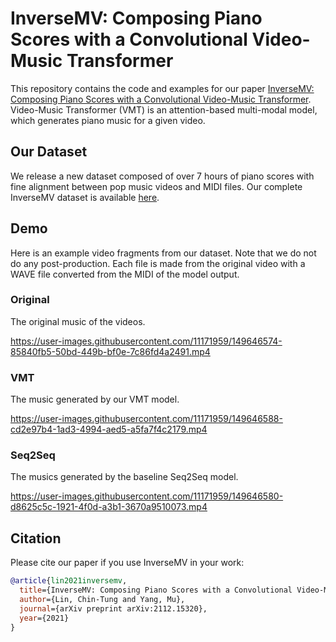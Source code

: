 # InverseMV: Composing Piano Scores with a Convolutional Video-Music Transformer

This repository contains the code and examples for our paper [InverseMV: Composing Piano Scores with a Convolutional Video-Music Transformer](https://arxiv.org/abs/2112.15320).
Video-Music Transformer (VMT) is an attention-based multi-modal model, which generates piano music for a given video.

## Our Dataset

We release a new dataset composed of over 7 hours of piano scores with
fine alignment between pop music videos and MIDI files.
Our complete InverseMV dataset is available [here](https://drive.google.com/drive/folders/1wI1ojiwOScSGLZ8UwhwhGNVgTh7wFmjM?usp=sharing).

## Demo

Here is an example video fragments from our dataset.
Note that we do not do any post-production.
Each file is made from the original video with a WAVE file converted from the MIDI of the model output.

### Original
The original music of the videos.

https://user-images.githubusercontent.com/11171959/149646574-85840fb5-50bd-449b-bf0e-7c86fd4a2491.mp4

### VMT
The music generated by our VMT model.

https://user-images.githubusercontent.com/11171959/149646588-cd2e97b4-1ad3-4994-aed5-a5fa7f4c2179.mp4

### Seq2Seq
The musics generated by the baseline Seq2Seq model.

https://user-images.githubusercontent.com/11171959/149646580-d8625c5c-1921-4f0d-a3b1-3670a9510073.mp4

## Citation

Please cite our paper if you use InverseMV in your work:

```bibtex
@article{lin2021inversemv,
  title={InverseMV: Composing Piano Scores with a Convolutional Video-Music Transformer},
  author={Lin, Chin-Tung and Yang, Mu},
  journal={arXiv preprint arXiv:2112.15320},
  year={2021}
}
```